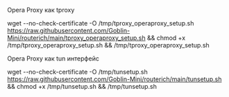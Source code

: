 Opera Proxy как tproxy

wget --no-check-certificate -O /tmp/tproxy_operaproxy_setup.sh https://raw.githubusercontent.com/Goblin-Mini/routerich/main/tproxy_operaproxy_setup.sh && chmod +x /tmp/tproxy_operaproxy_setup.sh && /tmp/tproxy_operaproxy_setup.sh

Opera Proxy как tun интерфейс

wget --no-check-certificate -O /tmp/tunsetup.sh https://raw.githubusercontent.com/Goblin-Mini/routerich/main/tunsetup.sh && chmod +x /tmp/tunsetup.sh && /tmp/tunsetup.sh
